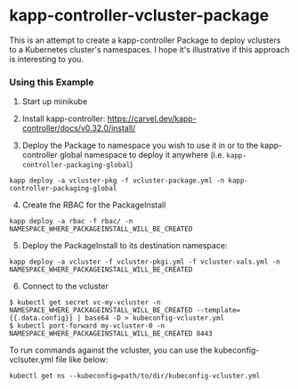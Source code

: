 # kapp-controller-vcluster-package

This is an attempt to create a kapp-controller Package to deploy vclusters to a Kubernetes cluster's namespaces. 
I hope it's illustrative if this approach is interesting to you.

### Using this Example

1. Start up minikube

2. Install kapp-controller: https://carvel.dev/kapp-controller/docs/v0.32.0/install/

3. Deploy the Package to namespace you wish to use it in or to the kapp-controller global namespace to deploy it anywhere 
(i.e. `kapp-controller-packaging-global`)

```
kapp deploy -a vcluster-pkg -f vcluster-package.yml -n kapp-controller-packaging-global
```

4. Create the RBAC for the PackageInstall

```
kapp deploy -a rbac -f rbac/ -n NAMESPACE_WHERE_PACKAGEINSTALL_WILL_BE_CREATED
```

5. Deploy the PackageInstall to its destination namespace:

```
kapp deploy -a vcluster -f vcluster-pkgi.yml -f vcluster-vals.yml -n NAMESPACE_WHERE_PACKAGEINSTALL_WILL_BE_CREATED
```

6. Connect to the vcluster

```
$ kubectl get secret vc-my-vcluster -n NAMESPACE_WHERE_PACKAGEINSTALL_WILL_BE_CREATED --template={{.data.config}} | base64 -D > kubeconfig-vcluster.yml
$ kubectl port-forward my-vcluster-0 -n NAMESPACE_WHERE_PACKAGEINSTALL_WILL_BE_CREATED 8443
```

To run commands against the vcluster, you can use the kubeconfig-vclsuter.yml file like below:

```
kubectl get ns --kubeconfig=path/to/dir/kubeconfig-vcluster.yml
```
